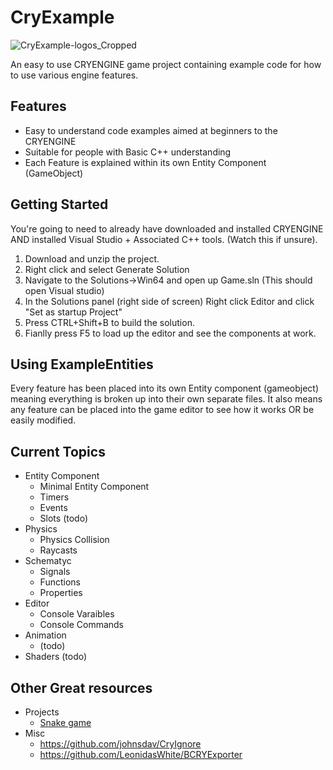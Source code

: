 # CryExample
![CryExample-logos_Cropped](https://github.com/OMANOMNOM/CryExample/assets/7152569/db2edcf2-f102-4cd9-8df6-3b829db24ab1)


An easy to use CRYENGINE game project containing example code for how to use various engine features. 

## Features

- Easy to understand code examples aimed at beginners to the CRYENGINE
- Suitable for people with Basic C++ understanding
- Each Feature is explained within its own Entity Component (GameObject)


## Getting Started

You're going to need to already have downloaded and installed CRYENGINE AND installed Visual Studio + Associated C++ tools. (Watch this if unsure). 

1. Download and unzip the project.
2. Right click and select Generate Solution
3. Navigate to the Solutions->Win64 and open up Game.sln (This should open Visual studio)
4. In the Solutions panel (right side of screen) Right click Editor and click "Set as startup Project"
5. Press CTRL+Shift+B to build the solution.
6. Fianlly press F5 to load up the editor and see the components at work.

## Using ExampleEntities

Every feature has been placed into its own Entity component (gameobject) meaning everything is broken up into their own separate files. It also means any feature can be placed into the game editor to see how it works OR be easily modified. 

## Current Topics

- Entity Component
  - Minimal Entity Component
  - Timers
  - Events
  - Slots (todo)
- Physics 
  - Physics Collision
  - Raycasts
- Schematyc
  - Signals
  - Functions
  - Properties
- Editor 
  - Console Varaibles
  - Console Commands
- Animation
  - (todo)
- Shaders (todo)


## Other Great resources
- Projects
  - [Snake game](https://github.com/afrostalin/Snake-Game)
- Misc
  - https://github.com/johnsdav/CryIgnore
  - https://github.com/LeonidasWhite/BCRYExporter  


